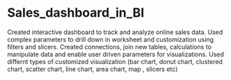 # Sales_dashboard_in_BI
Created interactive dashboard to track and analyze online sales data.
Used complex parameters to drill down in worksheet and customization using filters and slicers.
Created connections, join new tables, calculations to manipulate data and enable user driven parameters for visualizations.
Used differnt types of customized visualization (bar chart, donut chart, clustered chart, scatter chart, line chart, area chart, map , slicers etc)
